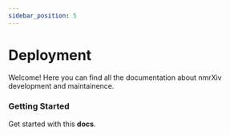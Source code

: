 ```yaml
---
sidebar_position: 5
---
```


# Deployment

Welcome! Here you can find all the documentation about nmrXiv development and maintainence.

### Getting Started

Get started with this **docs**.


